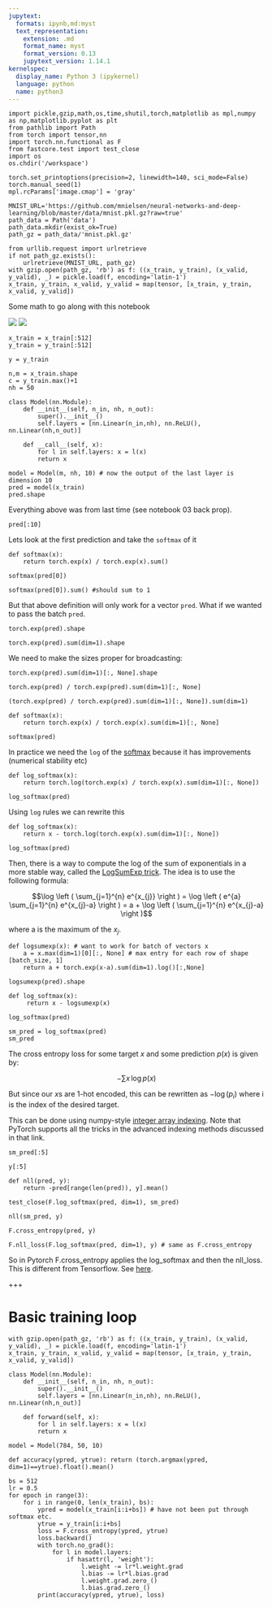 ```yaml
---
jupytext:
  formats: ipynb,md:myst
  text_representation:
    extension: .md
    format_name: myst
    format_version: 0.13
    jupytext_version: 1.14.1
kernelspec:
  display_name: Python 3 (ipykernel)
  language: python
  name: python3
---
```


```{code-cell} ipython3
import pickle,gzip,math,os,time,shutil,torch,matplotlib as mpl,numpy as np,matplotlib.pyplot as plt
from pathlib import Path
from torch import tensor,nn
import torch.nn.functional as F
from fastcore.test import test_close
import os
os.chdir('/workspace')

torch.set_printoptions(precision=2, linewidth=140, sci_mode=False)
torch.manual_seed(1)
mpl.rcParams['image.cmap'] = 'gray'

MNIST_URL='https://github.com/mnielsen/neural-networks-and-deep-learning/blob/master/data/mnist.pkl.gz?raw=true'
path_data = Path('data')
path_data.mkdir(exist_ok=True)
path_gz = path_data/'mnist.pkl.gz'

from urllib.request import urlretrieve
if not path_gz.exists():
    urlretrieve(MNIST_URL, path_gz)
with gzip.open(path_gz, 'rb') as f: ((x_train, y_train), (x_valid, y_valid), _) = pickle.load(f, encoding='latin-1')
x_train, y_train, x_valid, y_valid = map(tensor, [x_train, y_train, x_valid, y_valid])
```

Some math to go along with this notebook

![](../imgs/log_softmax_1.jpg)
![](../imgs/log_softmax_2.jpg)

```{code-cell} ipython3
x_train = x_train[:512]
y_train = y_train[:512]
```

```{code-cell} ipython3
y = y_train
```

```{code-cell} ipython3
n,m = x_train.shape
c = y_train.max()+1
nh = 50
```

```{code-cell} ipython3
class Model(nn.Module):
    def __init__(self, n_in, nh, n_out):
        super().__init__()
        self.layers = [nn.Linear(n_in,nh), nn.ReLU(), nn.Linear(nh,n_out)]
        
    def __call__(self, x):
        for l in self.layers: x = l(x)
        return x
```

```{code-cell} ipython3
model = Model(m, nh, 10) # now the output of the last layer is dimension 10
pred = model(x_train)
pred.shape
```

Everything above was from last time (see notebook 03 back prop).

```{code-cell} ipython3
pred[:10]
```

Lets look at the first prediction and take the `softmax` of it

```{code-cell} ipython3
def softmax(x):
    return torch.exp(x) / torch.exp(x).sum()
```

```{code-cell} ipython3
softmax(pred[0])
```

```{code-cell} ipython3
softmax(pred[0]).sum() #should sum to 1
```

But that above definition will only work for a vector `pred`. What if we wanted to pass the batch `pred`.

```{code-cell} ipython3
torch.exp(pred).shape
```

```{code-cell} ipython3
torch.exp(pred).sum(dim=1).shape
```

We need to make the sizes proper for broadcasting:

```{code-cell} ipython3
torch.exp(pred).sum(dim=1)[:, None].shape
```

```{code-cell} ipython3
torch.exp(pred) / torch.exp(pred).sum(dim=1)[:, None]
```

```{code-cell} ipython3
(torch.exp(pred) / torch.exp(pred).sum(dim=1)[:, None]).sum(dim=1)
```

```{code-cell} ipython3
def softmax(x):
    return torch.exp(x) / torch.exp(x).sum(dim=1)[:, None]
```

```{code-cell} ipython3
softmax(pred)
```

In practice we need the `log` of the [softmax](https://ogunlao.github.io/2020/04/26/you_dont_really_know_softmax.html) because it has improvements (numerical stability etc)

```{code-cell} ipython3
def log_softmax(x):
    return torch.log(torch.exp(x) / torch.exp(x).sum(dim=1)[:, None])
```

```{code-cell} ipython3
log_softmax(pred)
```

Using `log` rules we can rewrite this

```{code-cell} ipython3
def log_softmax(x):
    return x - torch.log(torch.exp(x).sum(dim=1)[:, None])
```

```{code-cell} ipython3
log_softmax(pred)
```

Then, there is a way to compute the log of the sum of exponentials in a more stable way, called the [LogSumExp trick](https://en.wikipedia.org/wiki/LogSumExp). The idea is to use the following formula:

$$\log \left ( \sum_{j=1}^{n} e^{x_{j}} \right ) = \log \left ( e^{a} \sum_{j=1}^{n} e^{x_{j}-a} \right ) = a + \log \left ( \sum_{j=1}^{n} e^{x_{j}-a} \right )$$

where a is the maximum of the $x_{j}$.

```{code-cell} ipython3
def logsumexp(x): # want to work for batch of vectors x
    a = x.max(dim=1)[0][:, None] # max entry for each row of shape [batch_size, 1]
    return a + torch.exp(x-a).sum(dim=1).log()[:,None]
```

```{code-cell} ipython3
logsumexp(pred).shape
```

```{code-cell} ipython3
def log_softmax(x):
     return x - logsumexp(x)
```

```{code-cell} ipython3
log_softmax(pred)
```

```{code-cell} ipython3
sm_pred = log_softmax(pred)
sm_pred
```

The cross entropy loss for some target $x$ and some prediction $p(x)$ is given by:

$$ -\sum x\, \log p(x) $$

But since our $x$s are 1-hot encoded, this can be rewritten as $-\log(p_{i})$ where i is the index of the desired target.

This can be done using numpy-style [integer array indexing](https://docs.scipy.org/doc/numpy-1.13.0/reference/arrays.indexing.html#integer-array-indexing). Note that PyTorch supports all the tricks in the advanced indexing methods discussed in that link.

```{code-cell} ipython3
sm_pred[:5]
```

```{code-cell} ipython3
y[:5]
```

```{code-cell} ipython3
def nll(pred, y):
    return -pred[range(len(pred)), y].mean()
```

```{code-cell} ipython3
test_close(F.log_softmax(pred, dim=1), sm_pred)
```

```{code-cell} ipython3
nll(sm_pred, y)
```

```{code-cell} ipython3
F.cross_entropy(pred, y)
```

```{code-cell} ipython3
F.nll_loss(F.log_softmax(pred, dim=1), y) # same as F.cross_entropy
```

So in Pytorch F.cross_entropy applies the log_softmax and then the nll_loss.
This is different from Tensorflow. See [here](https://stackoverflow.com/questions/72622202/why-is-the-tensorflow-and-pytorch-crossentropy-loss-returns-different-values-for).

+++

# Basic training loop

```{code-cell} ipython3
with gzip.open(path_gz, 'rb') as f: ((x_train, y_train), (x_valid, y_valid), _) = pickle.load(f, encoding='latin-1')
x_train, y_train, x_valid, y_valid = map(tensor, [x_train, y_train, x_valid, y_valid])
```

```{code-cell} ipython3
class Model(nn.Module):
    def __init__(self, n_in, nh, n_out):
        super().__init__()
        self.layers = [nn.Linear(n_in,nh), nn.ReLU(), nn.Linear(nh,n_out)]
        
    def forward(self, x):
        for l in self.layers: x = l(x)
        return x
```

```{code-cell} ipython3
model = Model(784, 50, 10)
```

```{code-cell} ipython3
def accuracy(ypred, ytrue): return (torch.argmax(ypred, dim=1)==ytrue).float().mean()
```

```{code-cell} ipython3
bs = 512
lr = 0.5
for epoch in range(3):
    for i in range(0, len(x_train), bs):
        ypred = model(x_train[i:i+bs]) # have not been put through softmax etc.
        ytrue = y_train[i:i+bs]
        loss = F.cross_entropy(ypred, ytrue)
        loss.backward()
        with torch.no_grad():
            for l in model.layers:
                if hasattr(l, 'weight'):
                    l.weight -= lr*l.weight.grad
                    l.bias -= lr*l.bias.grad
                    l.weight.grad.zero_()
                    l.bias.grad.zero_()
        print(accuracy(ypred, ytrue), loss)
```

```{code-cell} ipython3

```
